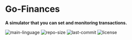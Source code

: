 # Go-Finances
__A simulator that you can set and monitoring transactions.__

![main-linguage](https://img.shields.io/static/v1?label=typescript&message=82.9%&color=blue)
![repo-size](https://img.shields.io/static/v1?label=repo-si400kb&message=size&color=red)
![last-commit](https://img.shields.io/static/v1?label=last-commit&message=june&color=green)
![license](https://img.shields.io/static/v1?label=license&message=MIT&color=blueviolet)
